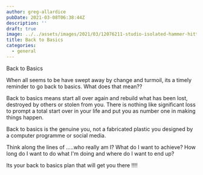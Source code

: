 ```yaml
---
author: greg-allardice
pubDate: 2021-03-08T06:38:44Z
description: ''
draft: true
image: ../../assets/images/2021/03/12076211-studio-isolated-hammer-hitting-a-nail-with-partial-motion-blur-at-the-tool.jpg
title: Back to Basics
categories:
  - general
---
```


Back to Basics

When all seems to be have swept away by change and turmoil, its a timely reminder to go back to basics. What does that mean??

Back to basics means start all over again and rebuild what has been lost, destroyed by others or stolen from you. There is nothing like significant loss to prompt a total start over in your life and put you as number one in making things happen.

Back to basics is the genuine you, not a fabricated plastic you designed by a computer programme or social media.

Think along the lines of .....who really am I? What do I want to achieve? How long do I want to do what I'm doing and where do I want to end up?

Its your back to basics plan that will get you there !!!!
